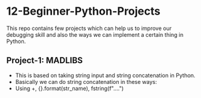 # 12-Beginner-Python-Projects
This repo contains few projects which can help us to improve our debugging skill and also the ways we can implement a certain thing in Python.

## Project-1: MADLIBS 
- This is based on taking string input and string concatenation in Python.
- Basically we can do string concatenation in these ways: 
- Using +, {}.format(str_name), fstring(f"....")

